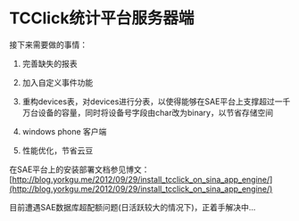 TCClick统计平台服务器端
==============

接下来需要做的事情：

1. 完善缺失的报表

2. 加入自定义事件功能

3. 重构devices表，对devices进行分表，以使得能够在SAE平台上支撑超过一千万台设备的容量，同时将设备号字段由char改为binary，以节省存储空间

4. windows phone 客户端

5. 性能优化，节省云豆

在SAE平台上的安装部署文档参见博文：[http://blog.yorkgu.me/2012/09/29/install_tcclick_on_sina_app_engine/](http://blog.yorkgu.me/2012/09/29/install_tcclick_on_sina_app_engine/)

目前遭遇SAE数据库超配额问题(日活跃较大的情况下)，正着手解决中...